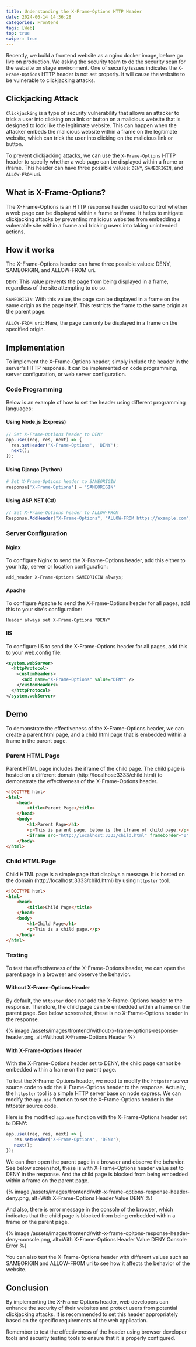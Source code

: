 ```yaml
---
title: Understanding the X-Frame-Options HTTP Header
date: 2024-06-14 14:36:28
categories: Frontend
tags: [Web]
top: true
swiper: true
---
```


Recently, we build a frontend website as a nginx docker image, before go live on production. We asking the security team to do the security scan for the website on stage environment. One of security issues indicates the `X-Frame-Options` HTTP header is not set properly. It will cause the website to be vulnerable to clickjacking attacks.

## Clickjacking Attack
`Clickjacking` is a type of security vulnerability that allows an attacker to trick a user into clicking on a link or button on a malicious website that is designed to look like the legitimate website. This can happen when the attacker embeds the malicious website within a frame on the legitimate website, which can trick the user into clicking on the malicious link or button.

To prevent clickjacking attacks, we can use the `X-Frame-Options` HTTP header to specify whether a web page can be displayed within a frame or iframe. This header can have three possible values: `DENY`, `SAMEORIGIN`, and `ALLOW-FROM` uri.

## What is X-Frame-Options?
The X-Frame-Options is an HTTP response header used to control whether a web page can be displayed within a frame or iframe. It helps to mitigate clickjacking attacks by preventing malicious websites from embedding a vulnerable site within a frame and tricking users into taking unintended actions.

## How it works
The X-Frame-Options header can have three possible values: DENY, SAMEORIGIN, and ALLOW-FROM uri.

`DENY`: This value prevents the page from being displayed in a frame, regardless of the site attempting to do so.

`SAMEORIGIN`: With this value, the page can be displayed in a frame on the same origin as the page itself. This restricts the frame to the same origin as the parent page.

`ALLOW-FROM uri`: Here, the page can only be displayed in a frame on the specified origin.

## Implementation
To implement the X-Frame-Options header, simply include the header in the server's HTTP response. It can be implemented on code programming, server configuration, or web server configuration.

### Code Programming
Below is an example of how to set the header using different programming languages:

#### Using Node.js (Express)

``` javascript
// Set X-Frame-Options header to DENY
app.use((req, res, next) => {
  res.setHeader('X-Frame-Options', 'DENY');
  next();
});
```

#### Using Django (Python)

``` python
# Set X-Frame-Options header to SAMEORIGIN
response['X-Frame-Options'] = 'SAMEORIGIN'
```

#### Using ASP.NET (C#)

``` C#
// Set X-Frame-Options header to ALLOW-FROM
Response.AddHeader("X-Frame-Options", "ALLOW-FROM https://example.com");
```

### Server Configuration
#### Nginx
To configure Nginx to send the X-Frame-Options header, add this either to your http, server or location configuration:

``` 
add_header X-Frame-Options SAMEORIGIN always;
```

#### Apache
To configure Apache to send the X-Frame-Options header for all pages, add this to your site's configuration:

```
Header always set X-Frame-Options "DENY"
```

#### IIS
To configure IIS to send the X-Frame-Options header for all pages, add this to your web.config file:

``` xml
<system.webServer>
  <httpProtocol>
    <customHeaders>
      <add name="X-Frame-Options" value="DENY" />
    </customHeaders>
  </httpProtocol>
</system.webServer>
```

## Demo
To demonstrate the effectiveness of the X-Frame-Options header, we can create a parent html page, and a child html page that is embedded within a frame in the parent page.

### Parent HTML Page
Parent HTML page includes the iframe of the child page. The child page is hosted on a different domain (http://localhost:3333/child.html) to demonstrate the effectiveness of the X-Frame-Options header. 

``` html
<!DOCTYPE html>
<html>
    <head>
        <title>Parent Page</title>
    </head>
    <body>
        <h1>Parent Page</h1>
        <p>This is parent page. below is the iframe of child page.</p>
        <iframe src="http://localhost:3333/child.html" frameborder="0" sandbox="allow-scripts" style="width: 100%; height: 200px;"></iframe>
    </body>
</html>
```

### Child HTML Page
Child HTML page is a simple page that displays a message. It is hosted on the domain (http://localhost:3333/child.html) by using `httpster` tool.

``` html
<!DOCTYPE html>
<html>
    <head>
        <title>Child Page</title>
    </head>
    <body>
        <h1>Child Page</h1>   
        <p>This is a child page.</p> 
    </body>
</html>
```

### Testing
To test the effectiveness of the X-Frame-Options header, we can open the parent page in a browser and observe the behavior.

#### Without X-Frame-Options Header
By default, the `httpster` does not add the X-Frame-Options header to the response. Therefore, the child page can be embedded within a frame on the parent page. See below screenshot, these is no X-Frame-Options header in the response.

{% image /assets/images/frontend/without-x-frame-options-response-header.png, alt=Without X-Frame-Options Header %}

#### With X-Frame-Options Header
With the X-Frame-Options header set to DENY, the child page cannot be embedded within a frame on the parent page.

To test the X-Frame-Options header, we need to modify the `httpster` server source code to add the X-Frame-Options header to the response. Actually, the `httpster` tool is a simple HTTP server base on node express. We can modify the `app.use` function to set the X-Frame-Options header in the httpster source code. 

Here is the modified `app.use` function with the X-Frame-Options header set to DENY:

``` javascript
app.use((req, res, next) => {
   res.setHeader('X-Frame-Options', 'DENY');
   next();
});
```

We can then open the parent page in a browser and observe the behavior. See below screenshot, these is with X-Frame-Options header value set to DENY in the response. And the child page is blocked from being embedded within a frame on the parent page.

{% image /assets/images/frontend/with-x-frame-options-response-header-deny.png, alt=With X-Frame-Options Header Value DENY %}

And also, there is error message in the console of the browser, which indicates that the child page is blocked from being embedded within a frame on the parent page.

{% image /assets/images/frontend/with-x-frame-opitons-response-header-deny-console.png,  alt=With X-Frame-Options Header Value DENY Console Error %}

You can also test the X-Frame-Options header with different values such as SAMEORIGIN and ALLOW-FROM uri to see how it affects the behavior of the website.

## Conclusion
By implementing the X-Frame-Options header, web developers can enhance the security of their websites and protect users from potential clickjacking attacks. It is recommended to set this header appropriately based on the specific requirements of the web application.

Remember to test the effectiveness of the header using browser developer tools and security testing tools to ensure that it is properly configured.

